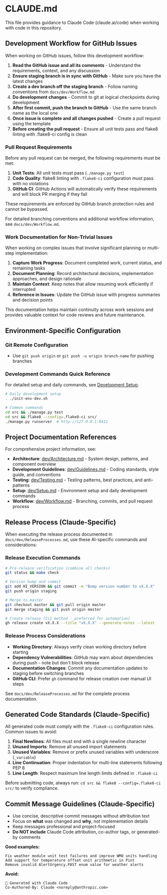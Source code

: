 # CLAUDE.md

This file provides guidance to Claude Code (claude.ai/code) when working with code in this repository.

## Development Workflow for GitHub Issues

When working on GitHub issues, follow this development workflow:

1. **Read the GitHub issue and all its comments** - Understand the requirements, context, and any discussion
2. **Ensure staging branch is in sync with GitHub** - Make sure you have the latest changes
3. **Create a dev branch off the staging branch** - Follow naming conventions from `docs/dev/Workflow.md`
4. **Do development changes** - Commit to git at logical checkpoints during development
5. **After first commit, push the branch to GitHub** - Use the same branch name as the local one
6. **Once issue is complete and all changes pushed** - Create a pull request using the template
7. **Before creating the pull request** - Ensure all unit tests pass and flake8 linting with .flake8-ci config is clean

### Pull Request Requirements

Before any pull request can be merged, the following requirements must be met:

1. **Unit Tests**: All unit tests must pass (`./manage.py test`)
2. **Code Quality**: flake8 linting with `.flake8-ci` configuration must pass with no violations
3. **GitHub CI**: GitHub Actions will automatically verify these requirements and will block PR merging if they fail

These requirements are enforced by GitHub branch protection rules and cannot be bypassed.

For detailed branching conventions and additional workflow information, see `docs/dev/Workflow.md`.

### Work Documentation for Non-Trivial Issues

When working on complex issues that involve significant planning or multi-step implementation:

1. **Capture Work Progress**: Document completed work, current status, and remaining tasks
2. **Document Planning**: Record architectural decisions, implementation approaches, and design rationale
3. **Maintain Context**: Keep notes that allow resuming work efficiently if interrupted
4. **Reference in Issues**: Update the GitHub issue with progress summaries and decision points

This documentation helps maintain continuity across work sessions and provides valuable context for code reviews and future maintenance.

## Environment-Specific Configuration

### Git Remote Configuration
- Use `git push origin` or `git push -u origin branch-name` for pushing branches

### Development Commands Quick Reference
For detailed setup and daily commands, see [Development Setup](dev/Setup.md).

```bash
# Daily development setup
. ./init-env-dev.sh

# Common commands
cd src && ./manage.py test
cd src && flake8 --config=.flake8-ci src/
./manage.py runserver  # http://127.0.0.1:8411
```

## Project Documentation References

For comprehensive project information, see:

- **Architecture**: [dev/Architecture.md](dev/Architecture.md) - System design, patterns, and component overview
- **Development Guidelines**: [dev/Guidelines.md](dev/Guidelines.md) - Coding standards, style guide, and conventions
- **Testing**: [dev/Testing.md](dev/Testing.md) - Testing patterns, best practices, and anti-patterns
- **Setup**: [dev/Setup.md](dev/Setup.md) - Environment setup and daily development commands
- **Workflow**: [dev/Workflow.md](dev/Workflow.md) - Branching, commits, and pull request process

## Release Process (Claude-Specific)

When executing the release process documented in `docs/dev/ReleaseProcesses.md`, use these AI-specific commands and considerations:

### Release Execution Commands
```bash
# Pre-release verification (combine all checks)
git status && make check

# Version bump and commit
git add HI_VERSION && git commit -m "Bump version number to vX.X.X"
git push origin staging

# Merge to master
git checkout master && git pull origin master
git merge staging && git push origin master

# Create release (CLI method - preferred for automation)
gh release create vX.X.X --title "vX.X.X" --generate-notes --latest
```

### Release Process Considerations
- **Working Directory**: Always verify clean working directory before starting
- **Dependency Vulnerabilities**: GitHub may warn about dependencies during push - note but don't block release
- **Documentation Changes**: Commit any documentation updates to staging before switching branches
- **GitHub CLI**: Prefer `gh` command for release creation over manual UI steps

See `docs/dev/ReleaseProcesses.md` for the complete process documentation.

## Generated Code Standards (Claude-Specific)

All generated code must comply with the `.flake8-ci` configuration rules. Common issues to avoid:

1. **Final Newlines**: All files must end with a single newline character
2. **Unused Imports**: Remove all unused import statements
3. **Unused Variables**: Remove or prefix unused variables with underscore (`_variable`)
4. **Line Continuation**: Proper indentation for multi-line statements following PEP 8
5. **Line Length**: Respect maximum line length limits defined in `.flake8-ci`

Before submitting code, always run: `cd src && flake8 --config=.flake8-ci src/` to verify compliance.

## Commit Message Guidelines (Claude-Specific)

- Use concise, descriptive commit messages without attribution text
- Focus on **what** was changed and **why**, not implementation details
- Keep messages professional and project-focused
- **Do NOT include** Claude Code attribution, co-author tags, or generated-by comments

**Good examples:**
```
Fix weather module unit test failures and improve WMO units handling
Add support for temperature offset unit arithmetic in Pint
Remove invalid AlertUrgency.PAST enum value for weather alerts
```

**Avoid:**
```
🤖 Generated with Claude Code
Co-Authored-By: Claude <noreply@anthropic.com>
```
